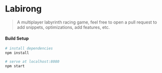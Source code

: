 # Labirong

> A multiplayer labyrinth racing game, feel free to open a pull request to add snippets, optimizations, add features, etc.

#### Build Setup

``` bash
# install dependencies
npm install

# serve at localhost:8080
npm start

```
